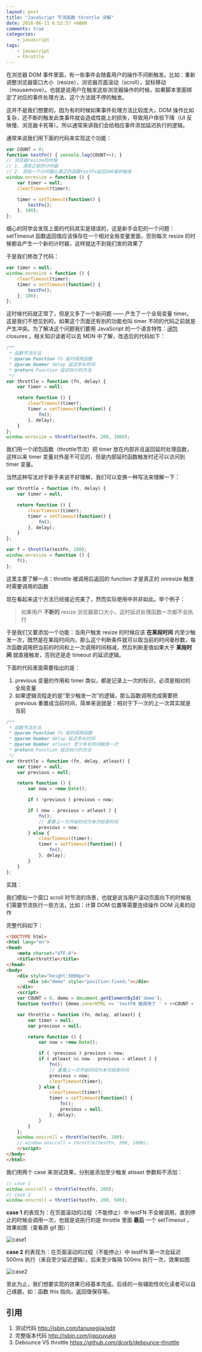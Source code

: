 ```yaml
---
layout: post
title: "JavaScript 节流函数 throttle 详解"
date: 2016-06-11 6:52:57 +0800
comments: true
categories:
    - javascript
tags:
    - javascript
    - throttle
---
```


在浏览器 DOM 事件里面，有一些事件会随着用户的操作不间断触发。比如：重新调整浏览器窗口大小（resize），浏览器页面滚动（scroll），鼠标移动（mousemove）。也就是说用户在触发这些浏览器操作的时候，如果脚本里面绑定了对应的事件处理方法，这个方法就不停的触发。

<!--more-->
这并不是我们想要的，因为有的时候如果事件处理方法比较庞大，DOM 操作比如复杂，还不断的触发此类事件就会造成性能上的损失，导致用户体验下降（UI 反映慢、浏览器卡死等）。所以通常来讲我们会给相应事件添加延迟执行的逻辑。

通常来说我们用下面的代码来实现这个功能：

```javascript
var COUNT = 0;
function testFn() { console.log(COUNT++); }
// 浏览器resize的时候
// 1. 清除之前的计时器
// 2. 添加一个计时器让真正的函数testFn延后100毫秒触发
window.onresize = function () {
    var timer = null;
    clearTimeout(timer);

    timer = setTimeout(function() {
        testFn();
    }, 100);
};

```

细心的同学会发现上面的代码其实是错误的，这是新手会犯的一个问题：setTimeout 函数返回值应该保存在一个相对全局变量里面，否则每次 resize 的时候都会产生一个新的计时器，这样就达不到我们发的效果了

于是我们修改了代码：

```javascript
var timer = null;
window.onresize = function () {
    clearTimeout(timer);
    timer = setTimeout(function() {
        testFn();
    }, 100);
};
```

这时候代码就正常了，但是又多了一个新问题 —— 产生了一个全局变量 timer。这是我们不想见到的，如果这个页面还有别的功能也叫 timer 不同的代码之前就是产生冲突。为了解决这个问题我们要用 JavaScript 的一个语言特性：[闭包](https://developer.mozilla.org/zh-CN/docs/Web/JavaScript/Closures) closures 。相关知识读者可以去 MDN 中了解，改造后的代码如下：

```javascript
/**
 * 函数节流方法
 * @param Function fn 延时调用函数
 * @param Number delay 延迟多长时间
 * @return Function 延迟执行的方法
 */
var throttle = function (fn, delay) {
    var timer = null;

    return function () {
        clearTimeout(timer);
        timer = setTimeout(function() {
            fn();
        }, delay);
    }
};
window.onresize = throttle(testFn, 200, 1000);
```

我们用一个闭包函数（throttle节流）把 timer 放在内部并且返回延时处理函数，这样以来 timer 变量对外是不可见的，但是内部延时函数触发时还可以访问到 timer 变量。

当然这种写法对于新手来说不好理解，我们可以变换一种写法来理解一下：

```javascript
var throttle = function (fn, delay) {
    var timer = null;

    return function () {
        clearTimeout(timer);
        timer = setTimeout(function() {
            fn();
        }, delay);
    }
};

var f = throttle(testFn, 200);
window.onresize = function () {
    f();
};
```

这里主要了解一点：throttle 被调用后返回的 function 才是真正的 onresize 触发时需要调用的函数

现在看起来这个方法已经接近完美了，然而实际使用中并非如此。举个例子：

> 如果用户 __不断的__ resize 浏览器窗口大小，这时延迟处理函数一次都不会执行

于是我们又要添加一个功能：当用户触发 resize 的时候应该 __在某段时间__ 内至少触发一次，既然是在某段时间内，那么这个判断条件就可以取当前的时间毫秒数，每次函数调用把当前的时间和上一次调用时间相减，然后判断差值如果大于 __某段时间__ 就直接触发，否则还是走 timeout 的延迟逻辑。

下面的代码里面需要指出的是：

1.	previous 变量的作用和 timer 类似，都是记录上一次的标识，必须是相对的全局变量
2.	如果逻辑流程走的是“至少触发一次”的逻辑，那么函数调用完成需要把 previous 重置成当前时间，简单来说就是：相对于下一次的上一次其实就是当前

```javascript
/**
 * 函数节流方法
 * @param Function fn 延时调用函数
 * @param Number delay 延迟多长时间
 * @param Number atleast 至少多长时间触发一次
 * @return Function 延迟执行的方法
 */
var throttle = function (fn, delay, atleast) {
    var timer = null;
    var previous = null;

    return function () {
        var now = +new Date();

        if ( !previous ) previous = now;

        if ( now - previous > atleast ) {
            fn();
            // 重置上一次开始时间为本次结束时间
            previous = now;
        } else {
            clearTimeout(timer);
            timer = setTimeout(function() {
                fn();
            }, delay);
        }
    }
};
```


实践：

我们模拟一个窗口 scroll 时节流的场景，也就是说当用户滚动页面向下的时候我们需要节流执行一些方法，比如：计算 DOM 位置等需要连续操作 DOM 元素的动作

完整代码如下：

```html
<!DOCTYPE html>
<html lang="en">
<head>
    <meta charset="UTF-8">
    <title>throttle</title>
</head>
<body>
    <div style="height:5000px">
        <div id="demo" style="position:fixed;"></div>
    </div>
    <script>
    var COUNT = 0, demo = document.getElementById('demo');
    function testFn() {demo.innerHTML += 'testFN 被调用了 ' + ++COUNT + '次<br>';}

    var throttle = function (fn, delay, atleast) {
        var timer = null;
        var previous = null;

        return function () {
            var now = +new Date();

            if ( !previous ) previous = now;
            if ( atleast && now - previous > atleast ) {
                fn();
                // 重置上一次开始时间为本次结束时间
                previous = now;
                clearTimeout(timer);
            } else {
                clearTimeout(timer);
                timer = setTimeout(function() {
                    fn();
                    previous = null;
                }, delay);
            }
        }
    };
    window.onscroll = throttle(testFn, 200);
    // window.onscroll = throttle(testFn, 500, 1000);
    </script>
</body>
</html>
```

我们用两个 case 来测试效果，分别是添加至少触发 atleast 参数和不添加：

```javascript
// case 1
window.onscroll = throttle(testFn, 200);
// case 2
window.onscroll = throttle(testFn, 200, 500);
```

__case 1__ 的表现为：在页面滚动的过程（不能停止）中 testFN 不会被调用，直到停止的时候会调用一次，也就是说执行的是 throttle 里面 __最后__ 一个 setTimeout ，效果如图（查看原 gif 图）：

![case1](https://cloud.githubusercontent.com/assets/458894/16030022/43a9b794-3220-11e6-9f41-554bb6876303.gif)

__case 2__ 的表现为：在页面滚动的过程（不能停止）中 testFN 第一次会延迟 500ms 执行（来自至少延迟逻辑），后来至少每隔 500ms 执行一次，效果如图

![case2](https://cloud.githubusercontent.com/assets/458894/16030023/43aa1d92-3220-11e6-9987-aa14f2bce83e.gif)

至此为止，我们想要实现的效果已经基本完成。后续的一些辅助性优化读者可以自己琢磨，如：函数 this 指向，返回值保存等。


## 引用

1.	测试代码 http://jsbin.com/tanuxegija/edit
2.	完整版本代码 http://jsbin.com/jigozuvuko
3.	Debounce VS throttle https://github.com/dcorb/debounce-throttle
